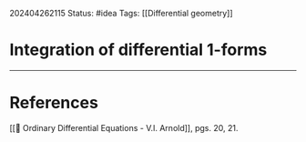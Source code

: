 202404262115
Status: #idea
Tags: [[Differential geometry]]

# Integration of differential 1-forms




___
# References
[[📕 Ordinary Differential Equations - V.I. Arnold]], pgs. 20, 21.